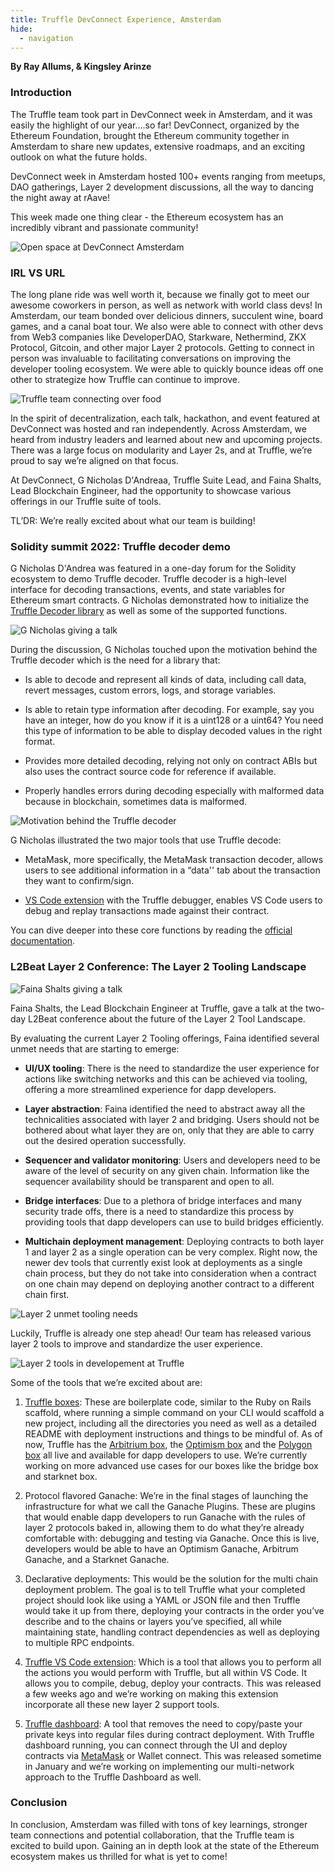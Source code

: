 ```yaml
---
title: Truffle DevConnect Experience, Amsterdam 
hide:
  - navigation
---
```



**By Ray Allums, & Kingsley Arinze**

### Introduction

The Truffle team took part in DevConnect week in Amsterdam, and it was easily the highlight of our year….so far! DevConnect, organized by the Ethereum Foundation, brought the Ethereum community together in Amsterdam to share new updates, extensive roadmaps, and an exciting outlook on what the future holds.

DevConnect week in Amsterdam hosted 100+ events ranging from meetups, DAO gatherings, Layer 2 development discussions, all the way to dancing the night away at rAave!

This week made one thing clear - the Ethereum ecosystem has an incredibly vibrant and passionate community! 

![Open space at DevConnect Amsterdam](./image7.png)

### IRL VS URL

The long plane ride was well worth it, because we finally got to meet our awesome coworkers in person, as well as network with world class devs! In Amsterdam, our team bonded over delicious dinners, succulent wine, board games, and a canal boat tour. We also were able to connect with other devs from Web3 companies like DeveloperDAO, Starkware, Nethermind, ZKX Protocol, Gitcoin, and other major Layer 2 protocols. Getting to connect in person was invaluable to facilitating conversations on improving the developer tooling ecosystem. We were able to quickly bounce ideas off one other to strategize how Truffle can continue to improve.

![Truffle team connecting over food](./image6.jpg)

In the spirit of decentralization, each talk, hackathon, and event featured at DevConnect was hosted and ran independently. Across Amsterdam, we heard from industry leaders and learned about new and upcoming projects. There was a large focus on modularity and Layer 2s, and at Truffle, we’re proud to say we’re aligned on that focus. 

At DevConnect, G Nicholas D'Andreaa, Truffle Suite Lead, and Faina Shalts, Lead Blockchain Engineer, had the opportunity to showcase various offerings in our Truffle suite of tools. 

TL’DR: We’re really excited about what our team is building! 

### Solidity summit 2022: Truffle decoder demo

G Nicholas D'Andrea was featured in a one-day forum for the Solidity ecosystem to demo Truffle decoder. Truffle decoder is a high-level interface for decoding transactions, events, and state variables for Ethereum smart contracts. G Nicholas demonstrated how to initialize the [Truffle Decoder library](https://www.npmjs.com/package/@truffle/decoder) as well as some of the supported functions.

![G Nicholas giving a talk](./image3.png)

During the discussion, G Nicholas touched upon the motivation behind the Truffle decoder which is the need for a library that:

- Is able to decode and represent all kinds of data, including call data, revert messages, custom errors, logs, and storage variables.


- Is able to retain type information after decoding. For example, say you have an integer, how do you know if it is a uint128 or a uint64? You need this type of information to be able to display decoded values in the right format.


- Provides more detailed decoding, relying not only on contract ABIs but also uses the contract source code for reference if available.


- Properly handles errors during decoding especially with malformed data because in blockchain, sometimes data is malformed. 

![Motivation behind the Truffle decoder](./image5.png)

G Nicholas illustrated the two major tools that use Truffle decode:

- MetaMask, more specifically, the MetaMask transaction decoder, allows users to see additional information in a “data'' tab about the transaction they want to confirm/sign.

- [VS Code extension](https://marketplace.visualstudio.com/items?itemName=trufflesuite-csi.truffle-vscode) with the Truffle debugger, enables VS Code users to debug and replay transactions made against their contract.

You can dive deeper into these core functions by reading the [official documentation](https://trufflesuite.com/docs/truffle/codec/modules/_truffle_decoder.html).

### L2Beat Layer 2 Conference: The Layer 2 Tooling Landscape

![Faina Shalts giving a talk](./image2.jpg)

Faina Shalts, the Lead Blockchain Engineer at Truffle, gave a talk at the two-day L2Beat conference about the future of the Layer 2 Tool Landscape. 

By evaluating the current Layer 2 Tooling offerings, Faina identified several unmet needs that are starting to emerge:

- **UI/UX tooling**: There is the need to standardize the user experience for actions like switching networks and this can be achieved via tooling, offering a more streamlined experience for dapp developers.

- **Layer abstraction**: Faina identified the need to abstract away all the technicalities associated with layer 2 and bridging. Users should not be bothered about what layer they are on, only that they are able to carry out the desired operation successfully.

- **Sequencer and validator monitoring**: Users and developers need to be aware of the level of security on any given chain. Information like the sequencer availability should be transparent and open to all. 

- **Bridge interfaces**: Due to a plethora of bridge interfaces and many security trade offs, there is a need to standardize this process by providing tools that dapp developers can use to build bridges efficiently.

- **Multichain deployment management**: Deploying contracts to both layer 1 and layer 2 as a single operation can be very complex. Right now, the newer dev tools that currently exist look at deployments as a single chain process, but they do not take into consideration when a contract on one chain may depend on deploying another contract to a different chain first.

![Layer 2 unmet tooling needs](./image4.png)

Luckily, Truffle is already one step ahead!  Our team has released various layer 2 tools to improve and standardize the user experience.

![Layer 2 tools in developement at Truffle](./image1.png)

Some of the tools that we’re excited about are:

1. [Truffle boxes](https://trufflesuite.com/boxes/): These are boilerplate code, similar to the Ruby on Rails scaffold, where running a simple command on your CLI would scaffold a new project, including all the directories you need as well as a detailed README with deployment instructions and things to be mindful of. As of now, Truffle has the [Arbitrium box](https://trufflesuite.com/boxes/arbitrum/), the [Optimism box](https://trufflesuite.com/boxes/optimism/) and the [Polygon box](https://trufflesuite.com/boxes/polygon/) all live and available for dapp developers to use. We’re currently working on more advanced use cases for our boxes like the bridge box and starknet box.

2. Protocol flavored Ganache: We’re in the final stages of launching the infrastructure for what we call the Ganache Plugins. These are plugins that would enable dapp developers to run Ganache with the rules of layer 2 protocols baked in, allowing them to do what they’re already comfortable with: debugging and testing via Ganache. Once this is live, developers would be able to have an Optimism Ganache, Arbitrum Ganache, and a Starknet Ganache.

3. Declarative deployments: This would be the solution for the multi chain deployment problem. The goal is to tell Truffle what your completed project should look like using a YAML or JSON file and then Truffle would take it up from there, deploying your contracts in the order you’ve describe and to the chains or layers you’ve specified, all while maintaining state, handling contract dependencies as well as deploying to multiple RPC endpoints.

4. [Truffle VS Code extension](https://marketplace.visualstudio.com/items?itemName=trufflesuite-csi.truffle-vscode): Which is a tool that allows you to perform all the actions you would perform with Truffle, but all within VS Code. It allows you to compile, debug, deploy your contracts. This was released a few weeks ago and we’re working on making this extension incorporate all these new layer 2 support tools.

5. [Truffle dashboard](https://trufflesuite.com/docs/truffle/getting-started/using-the-truffle-dashboard/): A tool that removes the need to copy/paste your private keys into regular files during contract deployment. With Truffle dashboard running, you can connect through the UI and deploy contracts via [MetaMask](https://metamask.io/) or Wallet connect. This was released sometime in January and we’re working on implementing our multi-network approach to the Truffle Dashboard as well.

### Conclusion 

In conclusion, Amsterdam was filled with tons of key learnings, stronger team connections and potential collaboration, that the Truffle team is excited to build upon. Gaining an in depth look at the state of the Ethereum ecosystem makes us thrilled for what is yet to come!









